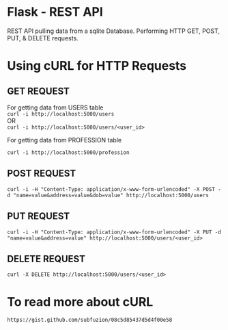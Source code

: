 # Flask - REST API 

REST API pulling data from a sqlite Database. Performing HTTP GET, POST, PUT, & DELETE requests.


# Using cURL for HTTP Requests

## GET REQUEST
For getting data from USERS table  
`curl -i http://localhost:5000/users`  
OR  
`curl -i http://localhost:5000/users/<user_id>`  


For getting data from PROFESSION table   

`curl -i http://localhost:5000/profession`

## POST REQUEST
`curl -i -H "Content-Type: application/x-www-form-urlencoded" -X POST -d "name=value&address=value&dob=value" http://localhost:5000/users`

## PUT REQUEST
`curl -i -H "Content-Type: application/x-www-form-urlencoded" -X PUT -d "name=value&address=value" http://localhost:5000/users/<user_id>`

## DELETE REQUEST
`curl -X DELETE http://localhost:5000/users/<user_id>`


# To read more about cURL
`https://gist.github.com/subfuzion/08c5d85437d5d4f00e58`